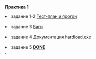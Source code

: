 <b>Практика 1</b> <br>
<li>задание 1-2 <a href="http://89.223.126.182/testrail/index.php?/runs/view/86&group_by=cases:section_id&group_order=asc">Тест-план и прогон</a></li> <br>
<li>задание 3 <a href="http://89.223.126.182:8080/issues?q=project:%20hardload%20snigirevk_&preview=HARDLOAD-6">Баги</a></li> <br>
<li>задание 4 <a href="https://github.com/snigirevk/ShishQA-snigirevk/blob/Practice-1/doc.pdf">Документация hardload.exe</a></li> <br>
<li>задание 5 <a href="https://github.com/snigirevk/ShishQA-snigirevk/tree/Practice-1"> <b> DONE </a></li>. 
